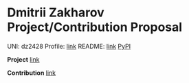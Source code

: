 # Dmitrii Zakharov Project/Contribution Proposal

UNI: dz2428
Profile: [link](https://github.com/r1p71d3)
README: [link](https://github.com/r1p71d3/r1p71d3/blob/main/README.md)
[PyPI](https://pypi.org/user/r1p71d3/)

**Project** [link](../projects/python/polygon.md)

**Contribution** [link](../projects/python/autogpt.md)
